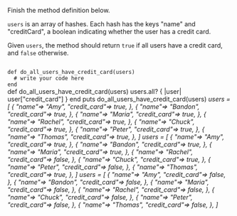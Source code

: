 Finish the method definition below.

`users` is an array of hashes. Each hash has the keys "name" and "creditCard", a boolean indicating whether the user has a credit card.

Given `users`, the method should return `true` if all users have a credit card, and `false` otherwise.

<Editor lang="ruby" type="exercise" testMode="multipleInput">
<code>
def do_all_users_have_credit_card(users)
  # write your code here
end
</code>

<solution>
def do_all_users_have_credit_card(users)
  users.all? { |user| user["credit_card"] }
end
</solution>

<testcases>
<caller>
puts do_all_users_have_credit_card(users)
</caller>
<testcase>
<i>
users = [
  {
    "name"=> "Amy",
    "credit_card"=> true,
  },
  {
    "name"=> "Bandon",
    "credit_card"=> true,
  },
  {
    "name"=> "Maria",
    "credit_card"=> true,
  },
  {
    "name"=> "Rachel",
    "credit_card"=> true,
  },
  {
    "name"=> "Chuck",
    "credit_card"=> true,
  },
  {
    "name"=> "Peter",
    "credit_card"=> true,
  },
  {
    "name"=> "Thomas",
    "credit_card"=> true,
  },
]
</i>
</testcase>
<testcase>
<i>
users = [
  {
    "name"=> "Amy",
    "credit_card"=> true,
  },
  {
    "name"=> "Bandon",
    "credit_card"=> true,
  },
  {
    "name"=> "Maria",
    "credit_card"=> true,
  },
  {
    "name"=> "Rachel",
    "credit_card"=> false,
  },
  {
    "name"=> "Chuck",
    "credit_card"=> true,
  },
  {
    "name"=> "Peter",
    "credit_card"=> false,
  },
  {
    "name"=> "Thomas",
    "credit_card"=> true,
  },
]
</i>
</testcase>
<testcase>
<i>
users = [
  {
    "name"=> "Amy",
    "credit_card"=> false,
  },
  {
    "name"=> "Bandon",
    "credit_card"=> false,
  },
  {
    "name"=> "Maria",
    "credit_card"=> false,
  },
  {
    "name"=> "Rachel",
    "credit_card"=> false,
  },
  {
    "name"=> "Chuck",
    "credit_card"=> false,
  },
  {
    "name"=> "Peter",
    "credit_card"=> false,
  },
  {
    "name"=> "Thomas",
    "credit_card"=> false,
  },
]
</i>
</testcase>
</testcases>
</Editor>